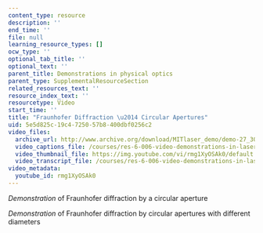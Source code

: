 ```yaml
---
content_type: resource
description: ''
end_time: ''
file: null
learning_resource_types: []
ocw_type: ''
optional_tab_title: ''
optional_text: ''
parent_title: Demonstrations in physical optics
parent_type: SupplementalResourceSection
related_resources_text: ''
resource_index_text: ''
resourcetype: Video
start_time: ''
title: "Fraunhofer Diffraction \u2014 Circular Apertures"
uid: 5e5d825c-19c4-7250-57b8-400dbf0256c2
video_files:
  archive_url: http://www.archive.org/download/MITlaser_demo/demo-27_300k.mp4
  video_captions_file: /courses/res-6-006-video-demonstrations-in-lasers-and-optics-spring-2008/f445f71c7e095f06bc0886024dbc4685_rmg1XyOSAk0.vtt
  video_thumbnail_file: https://img.youtube.com/vi/rmg1XyOSAk0/default.jpg
  video_transcript_file: /courses/res-6-006-video-demonstrations-in-lasers-and-optics-spring-2008/e9b5cb20950df578ab409c110ce6dfdc_rmg1XyOSAk0.pdf
video_metadata:
  youtube_id: rmg1XyOSAk0
---
```


_Demonstration_ of Fraunhofer diffraction by a circular aperture

_Demonstration_ of Fraunhofer diffraction by circular apertures with different diameters



